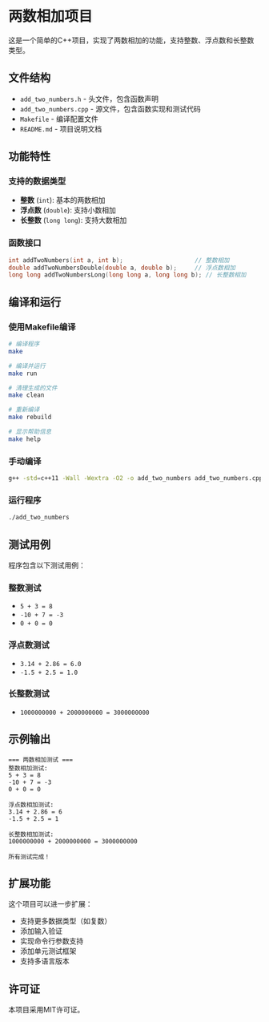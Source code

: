# 两数相加项目

这是一个简单的C++项目，实现了两数相加的功能，支持整数、浮点数和长整数类型。

## 文件结构

- `add_two_numbers.h` - 头文件，包含函数声明
- `add_two_numbers.cpp` - 源文件，包含函数实现和测试代码
- `Makefile` - 编译配置文件
- `README.md` - 项目说明文档

## 功能特性

### 支持的数据类型
- **整数** (`int`): 基本的两数相加
- **浮点数** (`double`): 支持小数相加
- **长整数** (`long long`): 支持大数相加

### 函数接口
```cpp
int addTwoNumbers(int a, int b);                    // 整数相加
double addTwoNumbersDouble(double a, double b);     // 浮点数相加
long long addTwoNumbersLong(long long a, long long b); // 长整数相加
```

## 编译和运行

### 使用Makefile编译
```bash
# 编译程序
make

# 编译并运行
make run

# 清理生成的文件
make clean

# 重新编译
make rebuild

# 显示帮助信息
make help
```

### 手动编译
```bash
g++ -std=c++11 -Wall -Wextra -O2 -o add_two_numbers add_two_numbers.cpp
```

### 运行程序
```bash
./add_two_numbers
```

## 测试用例

程序包含以下测试用例：

### 整数测试
- `5 + 3 = 8`
- `-10 + 7 = -3`
- `0 + 0 = 0`

### 浮点数测试
- `3.14 + 2.86 = 6.0`
- `-1.5 + 2.5 = 1.0`

### 长整数测试
- `1000000000 + 2000000000 = 3000000000`

## 示例输出

```
=== 两数相加测试 ===
整数相加测试:
5 + 3 = 8
-10 + 7 = -3
0 + 0 = 0

浮点数相加测试:
3.14 + 2.86 = 6
-1.5 + 2.5 = 1

长整数相加测试:
1000000000 + 2000000000 = 3000000000

所有测试完成！
```

## 扩展功能

这个项目可以进一步扩展：
- 支持更多数据类型（如复数）
- 添加输入验证
- 实现命令行参数支持
- 添加单元测试框架
- 支持多语言版本

## 许可证

本项目采用MIT许可证。
